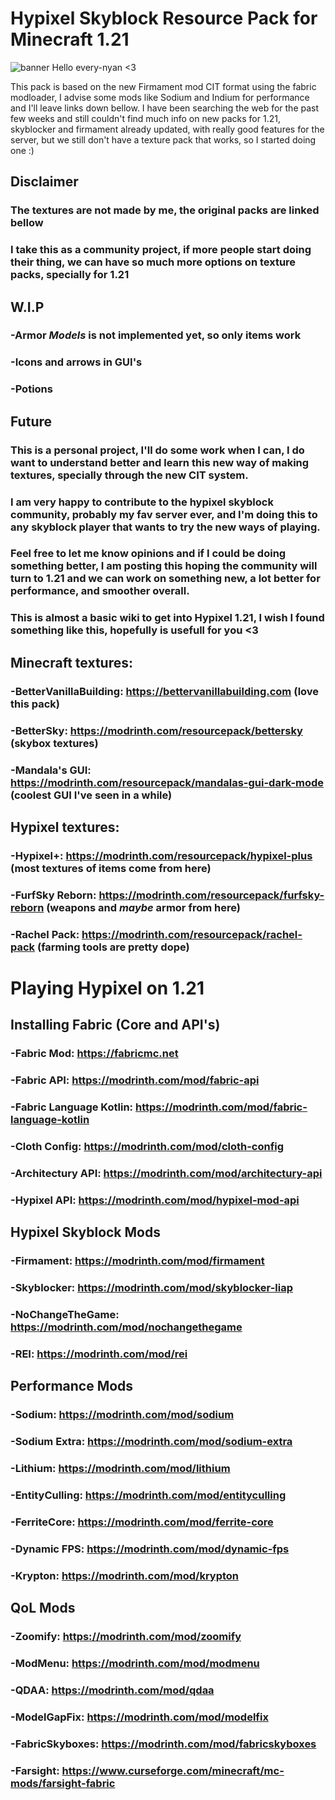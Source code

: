 # Hypixel Skyblock Resource Pack for Minecraft 1.21
![banner](https://github.com/user-attachments/assets/d1331864-6dd2-4d7c-91df-06dacd5189b6)
Hello every-nyan <3 

This pack is based on the new Firmament mod CIT format using the fabric modloader, I advise some mods like Sodium and Indium for performance and I'll leave links down bellow.
I have been searching the web for the past few weeks and still couldn't find much info on new packs for 1.21, skyblocker and firmament already updated, with really good features for the server, but we still don't have a texture pack that works, so I started doing one :)

## Disclaimer
### The textures are not made by me, the original packs are linked bellow
### I take this as a community project, if more people start doing their thing, we can have so much more options on texture packs, specially for 1.21

## W.I.P
### -Armor *Models* is not implemented yet, so only items work
### -Icons and arrows in GUI's
### -Potions

## Future
### This is a personal project, I'll do some work when I can, I do want to understand better and learn this new way of making textures, specially through the new CIT system.
### I am very happy to contribute to the hypixel skyblock community, probably my fav server ever, and I'm doing this to any skyblock player that wants to try the new ways of playing.

### Feel free to let me know opinions and if I could be doing something better, I am posting this hoping the community will turn to 1.21 and we can work on something new, a lot better for performance, and smoother overall.

### This is almost a basic wiki to get into Hypixel 1.21, I wish I found something like this, hopefully is usefull for you <3

## Minecraft textures:
### -BetterVanillaBuilding: https://bettervanillabuilding.com (love this pack) 

### -BetterSky: https://modrinth.com/resourcepack/bettersky (skybox textures)

### -Mandala's GUI: https://modrinth.com/resourcepack/mandalas-gui-dark-mode (coolest GUI I've seen in a while) 

## Hypixel textures:
### -Hypixel+: https://modrinth.com/resourcepack/hypixel-plus (most textures of items come from here) 

### -FurfSky Reborn: https://modrinth.com/resourcepack/furfsky-reborn (weapons and *maybe* armor from here) 

### -Rachel Pack: https://modrinth.com/resourcepack/rachel-pack (farming tools are pretty dope)


# Playing Hypixel on 1.21
## Installing Fabric (Core and API's)
### -Fabric Mod: https://fabricmc.net

### -Fabric API: https://modrinth.com/mod/fabric-api

### -Fabric Language Kotlin: https://modrinth.com/mod/fabric-language-kotlin

### -Cloth Config: https://modrinth.com/mod/cloth-config

### -Architectury API: https://modrinth.com/mod/architectury-api

### -Hypixel API: https://modrinth.com/mod/hypixel-mod-api

## Hypixel Skyblock Mods
### -Firmament: https://modrinth.com/mod/firmament

### -Skyblocker: https://modrinth.com/mod/skyblocker-liap

### -NoChangeTheGame: https://modrinth.com/mod/nochangethegame

### -REI: https://modrinth.com/mod/rei

## Performance Mods
### -Sodium: https://modrinth.com/mod/sodium

### -Sodium Extra: https://modrinth.com/mod/sodium-extra

### -Lithium: https://modrinth.com/mod/lithium

### -EntityCulling: https://modrinth.com/mod/entityculling

### -FerriteCore: https://modrinth.com/mod/ferrite-core

### -Dynamic FPS: https://modrinth.com/mod/dynamic-fps

### -Krypton: https://modrinth.com/mod/krypton

## QoL Mods
### -Zoomify: https://modrinth.com/mod/zoomify

### -ModMenu: https://modrinth.com/mod/modmenu

### -QDAA: https://modrinth.com/mod/qdaa

### -ModelGapFix: https://modrinth.com/mod/modelfix

### -FabricSkyboxes: https://modrinth.com/mod/fabricskyboxes

### -Farsight: https://www.curseforge.com/minecraft/mc-mods/farsight-fabric
